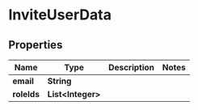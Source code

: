 

# InviteUserData

## Properties

Name | Type | Description | Notes
------------ | ------------- | ------------- | -------------
**email** | **String** |  | 
**roleIds** | **List&lt;Integer&gt;** |  | 



